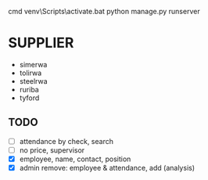 cmd
venv\Scripts\activate.bat
python manage.py runserver

# SUPPLIER

- simerwa
- tolirwa
- steelrwa
- ruriba
- tyford

## TODO

- [ ] attendance by check, search
- [ ] no price, supervisor
- [x] employee, name, contact, position
- [x] admin remove: employee & attendance, add (analysis)